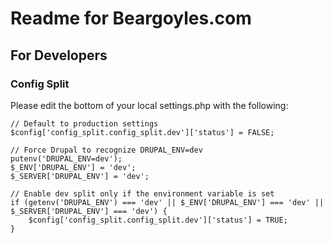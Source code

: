 # Readme for Beargoyles.com

## For Developers

### Config Split
Please edit the bottom of your local settings.php with the following:

```
// Default to production settings
$config['config_split.config_split.dev']['status'] = FALSE;

// Force Drupal to recognize DRUPAL_ENV=dev
putenv('DRUPAL_ENV=dev');
$_ENV['DRUPAL_ENV'] = 'dev';
$_SERVER['DRUPAL_ENV'] = 'dev';

// Enable dev split only if the environment variable is set
if (getenv('DRUPAL_ENV') === 'dev' || $_ENV['DRUPAL_ENV'] === 'dev' || $_SERVER['DRUPAL_ENV'] === 'dev') {
    $config['config_split.config_split.dev']['status'] = TRUE;
}
```
